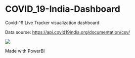 # COVID_19-India-Dashboard
Covid-19 Live Tracker visualization dashboard

Data sourse: https://api.covid19india.org/documentation/csv/

![](COVID-19%20India.jpeg)

Made with PowerBI
